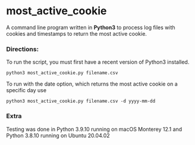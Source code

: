 # most_active_cookie

A command line program written in **Python3** to process log files with cookies and timestamps to return the most active cookie.

### Directions:
To run the script, you must first have a recent version of Python3 installed. 

`python3 most_active_cookie.py filename.csv`

To run with the date option, which returns the most active cookie on a specific day use

`python3 most_active_cookie.py filename.csv -d yyyy-mm-dd`

### Extra
Testing was done in Python 3.9.10 running on macOS Monterey 12.1 and Python 3.8.10 running on Ubuntu 20.04.02
